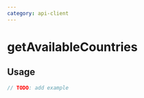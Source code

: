```yaml
---
category: api-client
---
```


# getAvailableCountries

<!-- PLACEHOLDER_DESCRIPTION -->

## Usage

```ts
// TODO: add example
```

